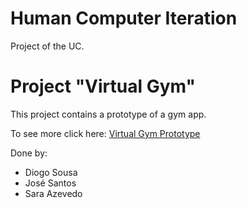 # Human Computer Iteration
Project of the UC.

# Project "Virtual Gym"
This project contains a prototype of a gym app. 

To see more click here: [Virtual Gym Prototype](https://www.figma.com/file/UBPGuju7OrMVJ569rutIP4/VirtualGym?type=design&node-id=0%3A1&mode=design&t=9LQCyIFHWHCzPkB4-1)

Done by:
- Diogo Sousa
- José Santos
- Sara Azevedo
